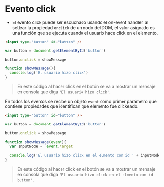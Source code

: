 # Evento click

- El evento click puede ser escuchado usando el on-event handler, al settear la propiedad `onclick` de un nodo del DOM, el valor asignado es una función que se ejecuta cuando el usuario hace click en el elemento.

```html
<input type="button" id="button" />
```

```js
var button = document.getElementById('button')

button.onclick = showMessage

function showMessage(){
  console.log('El usuario hizo click')
}
```

> En este código al hacer click en el botón se va a mostrar un mensaje en consola que diga `'El usuario hizo click'`.

En todos los eventos se recibe un objeto `event` como primer parámetro que contiene propiedades que identifican que elemento fue clickeado.

```html
<input type="button" id="button" />
```

```js
var button = document.getElementById('button')

button.onclick = showMessage

function showMessage(event){
  var inputNode =  event.target
  
  console.log('El usuario hizo click en el elmento con id ' + inputNode.id)
}
```

> En este código al hacer click en el botón se va a mostrar un mensaje en consola que diga `'El usuario hizo click en el elmento con id button'`.